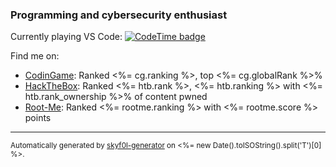 ### Programming and cybersecurity enthusiast

Currently playing VS Code: [![CodeTime badge](https://img.shields.io/endpoint?style=social&url=https%3A%2F%2Fapi.codetime.dev%2Fshield%3Fid%3D4291%26project%3D%26in%3D31536000000)](https://codetime.dev)

Find me on:

- [CodinGame](https://www.codingame.com/profile/15e936698224022d7f672e70c884b7489242353): Ranked <%= cg.ranking %>, top <%= cg.globalRank %>%
- [HackTheBox](https://app.hackthebox.com/profile/444974): Ranked <%= htb.rank %>, <%= htb.ranking %> with <%= htb.rank_ownership %>% of content pwned
- [Root-Me](https://www.root-me.org/skyf0l): Ranked <%= rootme.ranking %> with <%= rootme.score %> points

---

<sup>Automatically generated by [skyf0l-generator](https://github.com/skyf0l/skyf0l-generator) on <%= new Date().toISOString().split('T')[0] %>.</sup>
